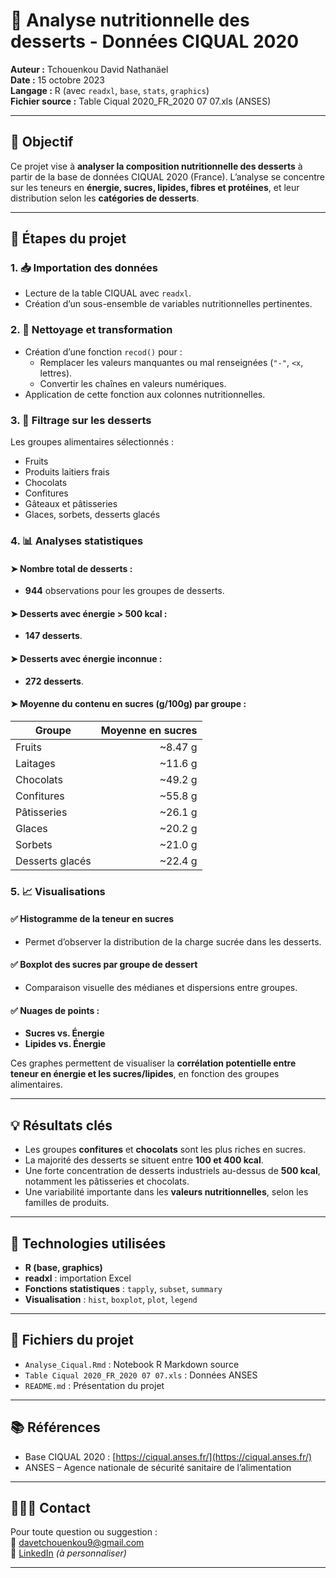 # 🍰 Analyse nutritionnelle des desserts - Données CIQUAL 2020

**Auteur :** Tchouenkou David Nathanäel  
**Date :** 15 octobre 2023  
**Langage :** R (avec `readxl`, `base`, `stats`, `graphics`)  
**Fichier source :** Table Ciqual 2020_FR_2020 07 07.xls (ANSES)

---

## 📌 Objectif

Ce projet vise à **analyser la composition nutritionnelle des desserts** à partir de la base de données CIQUAL 2020 (France). L’analyse se concentre sur les teneurs en **énergie, sucres, lipides, fibres et protéines**, et leur distribution selon les **catégories de desserts**.

---

## 🧰 Étapes du projet

### 1. 📥 Importation des données

- Lecture de la table CIQUAL avec `readxl`.
- Création d’un sous-ensemble de variables nutritionnelles pertinentes.

### 2. 🧹 Nettoyage et transformation

- Création d’une fonction `recod()` pour :
  - Remplacer les valeurs manquantes ou mal renseignées (`"-"`, `<x`, lettres).
  - Convertir les chaînes en valeurs numériques.
- Application de cette fonction aux colonnes nutritionnelles.

### 3. 🍮 Filtrage sur les **desserts**

Les groupes alimentaires sélectionnés :
- Fruits
- Produits laitiers frais
- Chocolats
- Confitures
- Gâteaux et pâtisseries
- Glaces, sorbets, desserts glacés

### 4. 📊 Analyses statistiques

#### ➤ Nombre total de desserts :
- **944** observations pour les groupes de desserts.

#### ➤ Desserts avec **énergie > 500 kcal** :
- **147 desserts**.

#### ➤ Desserts avec **énergie inconnue** :
- **272 desserts**.

#### ➤ Moyenne du contenu en **sucres (g/100g)** par groupe :

| Groupe            | Moyenne en sucres |
|-------------------|------------------:|
| Fruits            |       ~8.47 g     |
| Laitages          |       ~11.6 g     |
| Chocolats         |       ~49.2 g     |
| Confitures        |       ~55.8 g     |
| Pâtisseries       |       ~26.1 g     |
| Glaces            |       ~20.2 g     |
| Sorbets           |       ~21.0 g     |
| Desserts glacés   |       ~22.4 g     |

### 5. 📈 Visualisations

#### ✅ Histogramme de la teneur en sucres

- Permet d’observer la distribution de la charge sucrée dans les desserts.

#### ✅ Boxplot des sucres par groupe de dessert

- Comparaison visuelle des médianes et dispersions entre groupes.

#### ✅ Nuages de points :

- **Sucres vs. Énergie**
- **Lipides vs. Énergie**

Ces graphes permettent de visualiser la **corrélation potentielle entre teneur en énergie et les sucres/lipides**, en fonction des groupes alimentaires.

---

## 💡 Résultats clés

- Les groupes **confitures** et **chocolats** sont les plus riches en sucres.
- La majorité des desserts se situent entre **100 et 400 kcal**.
- Une forte concentration de desserts industriels au-dessus de **500 kcal**, notamment les pâtisseries et chocolats.
- Une variabilité importante dans les **valeurs nutritionnelles**, selon les familles de produits.

---

## 🧪 Technologies utilisées

- **R (base, graphics)**
- **readxl** : importation Excel
- **Fonctions statistiques** : `tapply`, `subset`, `summary`
- **Visualisation** : `hist`, `boxplot`, `plot`, `legend`

---

## 📁 Fichiers du projet

- `Analyse_Ciqual.Rmd` : Notebook R Markdown source
- `Table Ciqual 2020_FR_2020 07 07.xls` : Données ANSES
- `README.md` : Présentation du projet

---

## 📚 Références

- Base CIQUAL 2020 : [https://ciqual.anses.fr/](https://ciqual.anses.fr/)
- ANSES – Agence nationale de sécurité sanitaire de l’alimentation

---

## 🙋🏽‍♂️ Contact

Pour toute question ou suggestion :  
📧 davetchouenkou9@gmail.com  
🔗 [LinkedIn](https://www.linkedin.com/in/tonprofil) *(à personnaliser)*

---


